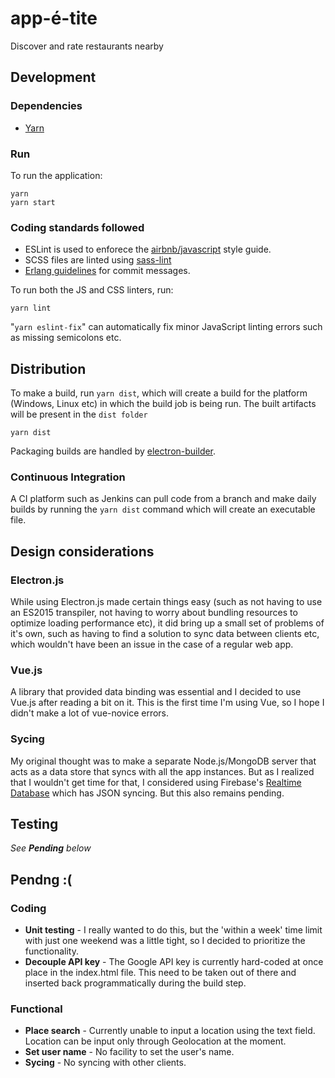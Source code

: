 # app-é-tite

Discover and rate restaurants nearby

## Development

### Dependencies
- [Yarn](https://yarnpkg.com/)

### Run
To run the application:

    yarn
    yarn start

### Coding standards followed
 - ESLint is used to enforece the [airbnb/javascript](https://github.com/airbnb/javascript/) style guide.
 - SCSS files are linted using [sass-lint](https://github.com/sasstools/sass-lint)
 - [Erlang guidelines](https://github.com/erlang/otp/wiki/writing-good-commit-messages) for commit messages.

To run both the JS and CSS linters, run:

    yarn lint

"`yarn eslint-fix`" can automatically fix minor JavaScript linting errors such as missing semicolons etc.

## Distribution
To make a build, run `yarn dist`, which will create a build for the platform (Windows, Linux etc) in which the build job is being run. The built artifacts will be present in the `dist folder`

    yarn dist

Packaging builds are handled by [electron-builder](http://electron.build/).

### Continuous Integration
A CI platform such as Jenkins can pull code from a branch and make daily builds by running the `yarn dist` command which will create an executable file.

## Design considerations
### Electron.js
While using Electron.js made certain things easy (such as not having to use an ES2015 transpiler, not having to worry about bundling resources to optimize loading performance etc), it did bring up a small set of problems of it's own, such as having to find a solution to sync data between clients etc, which wouldn't have been an issue in the case of a regular web app.

### Vue.js
A library that provided data binding was essential and I decided to use Vue.js after reading a bit on it. This is the first time I'm using Vue, so I hope I didn't make a lot of vue-novice errors.

### Sycing
My original thought was to make a separate Node.js/MongoDB server that acts as a data store that syncs with all the app instances. But as I realized that I wouldn't get time for that, I considered using Firebase's [Realtime Database](https://firebase.google.com/products/realtime-database/) which has JSON syncing. But this also remains pending.

## Testing
_See **Pending** below_

## Pendng :(
### Coding
 - **Unit testing** - I really wanted to do this, but the 'within a week' time limit with just one weekend was a little tight, so I decided to prioritize the functionality.
 - **Decouple API key** - The Google API key is currently hard-coded at once place in the index.html file. This need to be taken out of there and inserted back programmatically during the build step.

### Functional
 - **Place search** - Currently unable to input a location using the text field. Location can be input only through Geolocation at the moment.
 - **Set user name** - No facility to set the user's name.
 - **Sycing** - No syncing with other clients.
